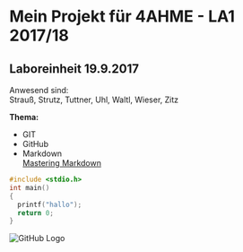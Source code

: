 # Mein Projekt für 4AHME - LA1 2017/18

## Laboreinheit 19.9.2017

Anwesend sind:  
Strauß, Strutz, Tuttner, Uhl, Waltl, Wieser, Zitz

**Thema:**  
* GIT
* GitHub
* Markdown  
[Mastering Markdown](https://guides.github.com/features/mastering-markdown/)

~~~C
#include <stdio.h>
int main()
{
  printf("hallo");
  return 0;
}
~~~

![GitHub Logo](https://assets-cdn.github.com/images/modules/logos_page/GitHub-Mark.png)
